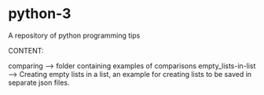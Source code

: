# python-3
A repository of python programming tips

CONTENT:

comparing --> folder containing examples of comparisons
empty_lists-in-list --> Creating empty lists in a list, an example for creating lists to be saved in separate json files.
